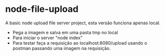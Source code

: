 # node-file-upload
A basic node upload file server project, esta versão funciona apenas local.

- Pega a imagem e salva em uma pasta tmp no local
- Para iniciar o server "node index"
- Para testar faça a requisição ao localhost:8080/upload usando o postman passando uma imagem na requisição.
